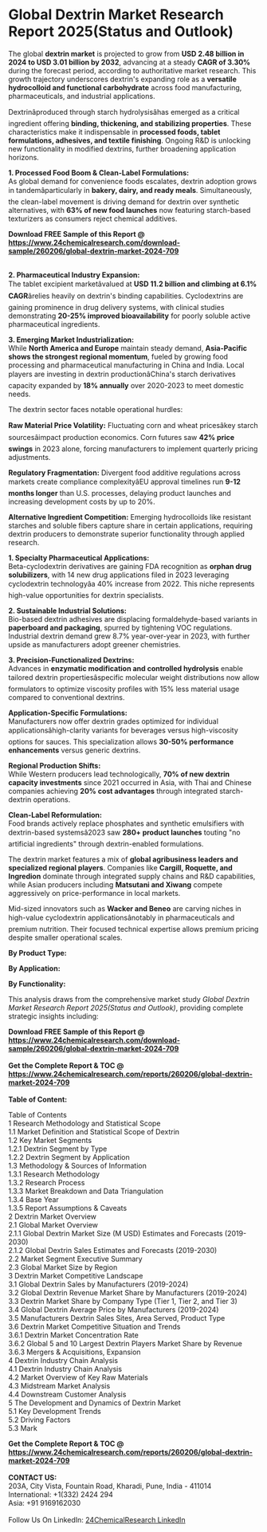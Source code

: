 <h1>Global Dextrin Market Research Report 2025(Status and Outlook)</h1><p>The global <strong>dextrin market</strong> is projected to grow from <strong>USD 2.48 billion in 2024 to USD 3.01 billion by 2032</strong>, advancing at a steady <strong>CAGR of 3.30%</strong> during the forecast period, according to authoritative market research. This growth trajectory underscores dextrin's expanding role as a <strong>versatile hydrocolloid and functional carbohydrate</strong> across food manufacturing, pharmaceuticals, and industrial applications.</p><p>Dextrinâproduced through starch hydrolysisâhas emerged as a critical ingredient offering <strong>binding, thickening, and stabilizing properties</strong>. These characteristics make it indispensable in <strong>processed foods, tablet formulations, adhesives, and textile finishing</strong>. Ongoing R&amp;D is unlocking new functionality in modified dextrins, further broadening application horizons.</p><p><strong>1. Processed Food Boom &amp; Clean-Label Formulations:</strong><br>
As global demand for convenience foods escalates, dextrin adoption grows in tandemâparticularly in <strong>bakery, dairy, and ready meals</strong>. Simultaneously, the clean-label movement is driving demand for dextrin over synthetic alternatives, with <strong>63% of new food launches</strong> now featuring starch-based texturizers as consumers reject chemical additives.</p><div><b>Download FREE Sample of this Report @ 
            <a href="https://www.24chemicalresearch.com/download-sample/260206/global-dextrin-market-2024-709">
            https://www.24chemicalresearch.com/download-sample/260206/global-dextrin-market-2024-709</a></b></div><br><p><strong>2. Pharmaceutical Industry Expansion:</strong><br>
The tablet excipient marketâvalued at <strong>USD 11.2 billion and climbing at 6.1% CAGR</strong>ârelies heavily on dextrin's binding capabilities. Cyclodextrins are gaining prominence in drug delivery systems, with clinical studies demonstrating <strong>20-25% improved bioavailability</strong> for poorly soluble active pharmaceutical ingredients.</p><p><strong>3. Emerging Market Industrialization:</strong><br>
While <strong>North America and Europe</strong> maintain steady demand, <strong>Asia-Pacific shows the strongest regional momentum</strong>, fueled by growing food processing and pharmaceutical manufacturing in China and India. Local players are investing in dextrin productionâChina's starch derivatives capacity expanded by <strong>18% annually</strong> over 2020-2023 to meet domestic needs.</p><p>The dextrin sector faces notable operational hurdles:</p><p><strong>Raw Material Price Volatility:</strong> Fluctuating corn and wheat pricesâkey starch sourcesâimpact production economics. Corn futures saw <strong>42% price swings</strong> in 2023 alone, forcing manufacturers to implement quarterly pricing adjustments.</p><p><strong>Regulatory Fragmentation:</strong> Divergent food additive regulations across markets create compliance complexityâEU approval timelines run <strong>9-12 months longer</strong> than U.S. processes, delaying product launches and increasing development costs by up to 20%.</p><p><strong>Alternative Ingredient Competition:</strong> Emerging hydrocolloids like resistant starches and soluble fibers capture share in certain applications, requiring dextrin producers to demonstrate superior functionality through applied research.</p><p><strong>1. Specialty Pharmaceutical Applications:</strong><br>
Beta-cyclodextrin derivatives are gaining FDA recognition as <strong>orphan drug solubilizers</strong>, with 14 new drug applications filed in 2023 leveraging cyclodextrin technologyâa 40% increase from 2022. This niche represents high-value opportunities for dextrin specialists.</p><p><strong>2. Sustainable Industrial Solutions:</strong><br>
Bio-based dextrin adhesives are displacing formaldehyde-based variants in <strong>paperboard and packaging</strong>, spurred by tightening VOC regulations. Industrial dextrin demand grew 8.7% year-over-year in 2023, with further upside as manufacturers adopt greener chemistries.</p><p><strong>3. Precision-Functionalized Dextrins:</strong><br>
Advances in <strong>enzymatic modification and controlled hydrolysis</strong> enable tailored dextrin propertiesâspecific molecular weight distributions now allow formulators to optimize viscosity profiles with 15% less material usage compared to conventional dextrins.</p><p><strong>Application-Specific Formulations:</strong><br>
	Manufacturers now offer dextrin grades optimized for individual applicationsâhigh-clarity variants for beverages versus high-viscosity options for sauces. This specialization allows <strong>30-50% performance enhancements</strong> versus generic dextrins.</p><p><strong>Regional Production Shifts:</strong><br>
	While Western producers lead technologically, <strong>70% of new dextrin capacity investments</strong> since 2021 occurred in Asia, with Thai and Chinese companies achieving <strong>20% cost advantages</strong> through integrated starch-dextrin operations.</p><p><strong>Clean-Label Reformulation:</strong><br>
	Food brands actively replace phosphates and synthetic emulsifiers with dextrin-based systemsâ2023 saw <strong>280+ product launches</strong> touting "no artificial ingredients" through dextrin-enabled formulations.</p><p>The dextrin market features a mix of <strong>global agribusiness leaders and specialized regional players</strong>. Companies like <strong>Cargill, Roquette, and Ingredion</strong> dominate through integrated supply chains and R&amp;D capabilities, while Asian producers including <strong>Matsutani and Xiwang</strong> compete aggressively on price-performance in local markets.</p><p>Mid-sized innovators such as <strong>Wacker and Beneo</strong> are carving niches in high-value cyclodextrin applicationsânotably in pharmaceuticals and premium nutrition. Their focused technical expertise allows premium pricing despite smaller operational scales.</p><p><strong>By Product Type:</strong></p><p><strong>By Application:</strong></p><p><strong>By Functionality:</strong></p><p>This analysis draws from the comprehensive market study <em>Global Dextrin Market Research Report 2025(Status and Outlook)</em>, providing complete strategic insights including:</p><div><b>Download FREE Sample of this Report @ 
            <a href="https://www.24chemicalresearch.com/download-sample/260206/global-dextrin-market-2024-709">
            https://www.24chemicalresearch.com/download-sample/260206/global-dextrin-market-2024-709</a></b></div><br><div><b>Get the Complete Report & TOC @ 
            <a href="https://www.24chemicalresearch.com/reports/260206/global-dextrin-market-2024-709">
            https://www.24chemicalresearch.com/reports/260206/global-dextrin-market-2024-709</a></b></div><br>
            <b>Table of Content:</b><p>Table of Contents<br />
1 Research Methodology and Statistical Scope<br />
1.1 Market Definition and Statistical Scope of Dextrin<br />
1.2 Key Market Segments<br />
1.2.1 Dextrin Segment by Type<br />
1.2.2 Dextrin Segment by Application<br />
1.3 Methodology & Sources of Information<br />
1.3.1 Research Methodology<br />
1.3.2 Research Process<br />
1.3.3 Market Breakdown and Data Triangulation<br />
1.3.4 Base Year<br />
1.3.5 Report Assumptions & Caveats<br />
2 Dextrin Market Overview<br />
2.1 Global Market Overview<br />
2.1.1 Global Dextrin Market Size (M USD) Estimates and Forecasts (2019-2030)<br />
2.1.2 Global Dextrin Sales Estimates and Forecasts (2019-2030)<br />
2.2 Market Segment Executive Summary<br />
2.3 Global Market Size by Region<br />
3 Dextrin Market Competitive Landscape<br />
3.1 Global Dextrin Sales by Manufacturers (2019-2024)<br />
3.2 Global Dextrin Revenue Market Share by Manufacturers (2019-2024)<br />
3.3 Dextrin Market Share by Company Type (Tier 1, Tier 2, and Tier 3)<br />
3.4 Global Dextrin Average Price by Manufacturers (2019-2024)<br />
3.5 Manufacturers Dextrin Sales Sites, Area Served, Product Type<br />
3.6 Dextrin Market Competitive Situation and Trends<br />
3.6.1 Dextrin Market Concentration Rate<br />
3.6.2 Global 5 and 10 Largest Dextrin Players Market Share by Revenue<br />
3.6.3 Mergers & Acquisitions, Expansion<br />
4 Dextrin Industry Chain Analysis<br />
4.1 Dextrin Industry Chain Analysis<br />
4.2 Market Overview of Key Raw Materials<br />
4.3 Midstream Market Analysis<br />
4.4 Downstream Customer Analysis<br />
5 The Development and Dynamics of Dextrin Market <br />
5.1 Key Development Trends<br />
5.2 Driving Factors<br />
5.3 Mark</p><div><b>Get the Complete Report & TOC @ 
            <a href="https://www.24chemicalresearch.com/reports/260206/global-dextrin-market-2024-709">
            https://www.24chemicalresearch.com/reports/260206/global-dextrin-market-2024-709</a></b></div><br><b>CONTACT US:</b><br>
            203A, City Vista, Fountain Road, Kharadi, Pune, India - 411014<br>
            International: +1(332) 2424 294<br>
            Asia: +91 9169162030 <br><br>
            Follow Us On LinkedIn: <a href="https://www.linkedin.com/company/24chemicalresearch/">24ChemicalResearch LinkedIn</a>